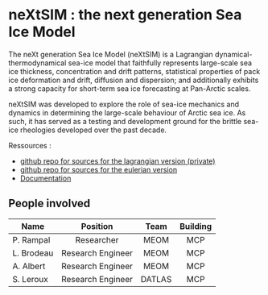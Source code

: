 # neXtSIM : the next generation Sea Ice Model

The neXt generation Sea Ice Model (neXtSIM) is a Lagrangian dynamical-thermodynamical sea-ice model that faithfully represents large-scale sea ice thickness, concentration and drift patterns,
statistical properties of pack ice deformation and drift, diffusion and dispersion; and additionally exhibits a strong capacity for short-term sea ice forecasting at Pan-Arctic scales.

neXtSIM was developed to explore the role of sea-ice mechanics and dynamics in determining the large-scale behaviour of Arctic sea ice. 
As such, it has served as a testing and development ground for the brittle sea-ice rheologies developed over the past decade.

Ressources :
  - [github repo for sources for the lagrangian version (private)](https://github.com/nansencenter/nextsim)
  - [github repo for sources for the eulerian version](https://github.com/nextsimhub/nextsimdg)
  - [Documentation](https://nextsim-dg.readthedocs.io/)
  

##  People involved

|   Name       |  Position         |  Team            |  Building          | 
| -------------|:-----------------:|:----------------:|:------------------:|
| P. Rampal    | Researcher        | MEOM             |    MCP             | 
| L. Brodeau   | Research Engineer | MEOM             |    MCP             | 
| A. Albert    | Research Engineer | MEOM             |    MCP             | 
| S. Leroux    | Research Engineer | DATLAS           |    MCP             | 


